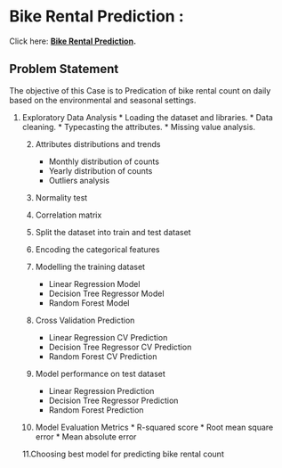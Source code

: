 # Bike Rental Prediction :

Click here: 
<b> [Bike Rental Prediction](https://github.com/BlessingNehohwa/Bike_rental_prediction/blob/main/Bike%20Rental%20Prediction.ipynb
).</b>



## <b> Problem Statement </b>


The objective of this Case is to Predication of bike rental count on daily based on the environmental and seasonal settings.

1. Exploratory Data Analysis
       * Loading the dataset and libraries.
       * Data cleaning.
       * Typecasting the attributes.
       * Missing value analysis.
       
    2. Attributes distributions and trends
       * Monthly distribution of counts
       * Yearly distribution of counts
       * Outliers analysis
       
    3. Normality test
    4. Correlation matrix 
    5. Split the dataset into train and test dataset
    6. Encoding the categorical features
    7. Modelling the training dataset
       * Linear Regression Model
       * Decision Tree Regressor Model
       * Random Forest Model
       
    8. Cross Validation Prediction
       * Linear Regression CV Prediction
       * Decision Tree Regressor CV Prediction
       * Random Forest CV Prediction
       
    9. Model performance on test dataset
       * Linear Regression Prediction
       * Decision Tree Regressor Prediction
       * Random Forest Prediction
       
    10. Model Evaluation Metrics
       * R-squared score
       * Root mean square error
       * Mean absolute error
       
    11.Choosing best model for predicting bike rental count



